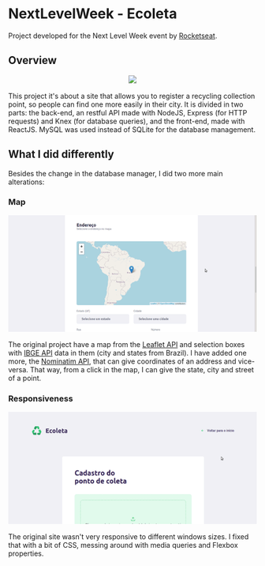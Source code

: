 # NextLevelWeek - Ecoleta

Project developed for the Next Level Week event by <a href="https://rocketseat.com.br/">Rocketseat</a>.

##  Overview

<p align="center">
  <img src="https://github.com/arturo32/NextLevelWeek/blob/master/images/NLW-usage.gif">
</p>

This project it's about a site that allows you to register a recycling collection point, so people can find one more easily in their city. It is divided in two parts: the back-end, an restful API made with NodeJS, Express (for HTTP requests) and Knex (for database queries), and the front-end, made with ReactJS. MySQL was used instead of SQLite for the database management.

## What I did differently  

Besides the change in the database manager, I did two more main alterations:

### Map

<p align="center">
  <img src="https://github.com/arturo32/NextLevelWeek/blob/master/images/NLW-map.gif">
</p>

The original project have a map from the <a href="https://leafletjs.com/">Leaflet API</a> and selection boxes with <a href="https://servicodados.ibge.gov.br/api/docs/localidades?versao=1">IBGE API</a> data in them (city and states from Brazil). I have added one more, the <a href="https://nominatim.org/release-docs/develop/api/Overview/">Nominatim API</a>, that can give coordinates of an address and vice-versa. That way, from a click in the map, I can give the state, city and street of a point.

### Responsiveness

<p align="center">
  <img src="https://github.com/arturo32/NextLevelWeek/blob/master/images/NLW-responsiveness.gif">
</p>

The original site wasn't very responsive to different windows sizes. I fixed that with a bit of CSS, messing around with media queries and Flexbox properties.

